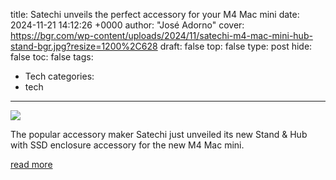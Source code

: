 title: Satechi unveils the perfect accessory for your M4 Mac mini
date: 2024-11-21 14:12:26 +0000
author: "José Adorno"
cover: https://bgr.com/wp-content/uploads/2024/11/satechi-m4-mac-mini-hub-stand-bgr.jpg?resize=1200%2C628
draft: false
top: false
type: post
hide: false
toc: false
tags:
  - Tech
categories:
  - tech
---

![](https://bgr.com/wp-content/uploads/2024/11/satechi-m4-mac-mini-hub-stand-bgr.jpg?resize=1200%2C628)

The popular accessory maker Satechi just unveiled its new Stand & Hub with SSD enclosure accessory for the new M4 Mac mini.

[read more](https://bgr.com/tech/satechi-unveils-the-perfect-accessory-for-your-m4-mac-mini/)

